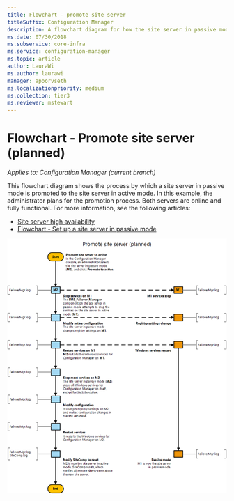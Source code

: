 ```yaml
---
title: Flowchart - promote site server
titleSuffix: Configuration Manager
description: A flowchart diagram for how the site server in passive mode is promoted to active in Configuration Manager.
ms.date: 07/30/2018
ms.subservice: core-infra
ms.service: configuration-manager
ms.topic: article
author: LauraWi
ms.author: laurawi
manager: apoorvseth
ms.localizationpriority: medium
ms.collection: tier3
ms.reviewer: mstewart
---
```


# Flowchart - Promote site server (planned)

*Applies to: Configuration Manager (current branch)*

This flowchart diagram shows the process by which a site server in passive mode is promoted to the site server in active mode. In this example, the administrator plans for the promotion process. Both servers are online and fully functional. For more information, see the following articles:
- [Site server high availability](site-server-high-availability.md)
- [Flowchart - Set up a site server in passive mode](passive-site-server-flowchart.md)

![Flowchart diagram to promote a site server in passive mode](media/promote-site-server.png)
